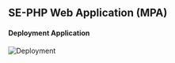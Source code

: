 ## SE-PHP Web Application (MPA)
#### Deployment Application
![Deployment](https://res.cloudinary.com/dmnzkqysq/image/upload/v1717669146/Untitled_Diagram_gh7sgl.jpg)

